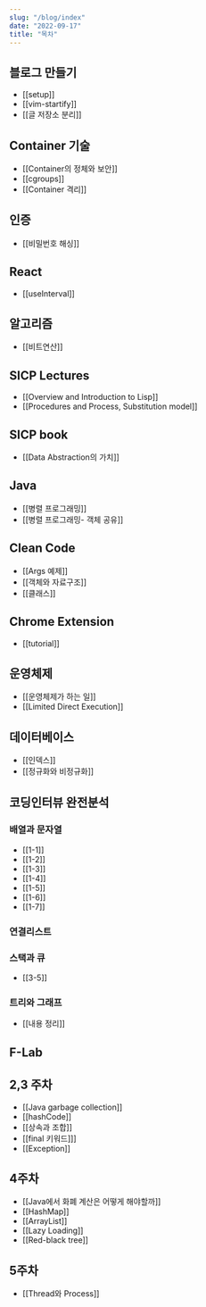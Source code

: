 ```yaml
---
slug: "/blog/index"
date: "2022-09-17"
title: "목차"
---
```


## 블로그 만들기
- [[setup]]
- [[vim-startify]]
- [[글 저장소 분리]]

## Container 기술
- [[Container의 정체와 보안]]
- [[cgroups]]
- [[Container 격리]]

## 인증
- [[비밀번호 해싱]]

## React
- [[useInterval]]

## 알고리즘
- [[비트연산]]

## SICP Lectures
- [[Overview and Introduction to Lisp]]
- [[Procedures and Process, Substitution model]]

## SICP book
- [[Data Abstraction의 가치]]

## Java
- [[병렬 프로그래밍]]
- [[병렬 프로그래밍- 객체 공유]]

## Clean Code
- [[Args 예제]]
- [[객체와 자료구조]]
- [[클래스]]

## Chrome Extension
- [[tutorial]]

## 운영체제
- [[운영체제가 하는 일]]
- [[Limited Direct Execution]]

## 데이터베이스
- [[인덱스]]
- [[정규화와 비정규화]]

## 코딩인터뷰 완전분석
### 배열과 문자열
- [[1-1]]
- [[1-2]]
- [[1-3]] 
- [[1-4]]
- [[1-5]]
- [[1-6]]
- [[1-7]]

### 연결리스트

### 스택과 큐
- [[3-5]]

### 트리와 그래프
- [[내용 정리]]

## F-Lab
## 2,3 주차
- [[Java garbage collection]]
- [[hashCode]]
- [[상속과 조합]]
- [[final 키워드]]]
- [[Exception]]

## 4주차
- [[Java에서 화폐 계산은 어떻게 해야할까]]
- [[HashMap]]
- [[ArrayList]]
- [[Lazy Loading]]
- [[Red-black tree]]

## 5주차
- [[Thread와 Process]]
